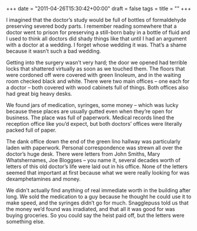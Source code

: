 +++
date = "2011-04-26T15:30:42+00:00"
draft = false
tags = 
title = ""
+++
<p class="MsoNormal"><span>I imagined that the doctor’s study would be full of bottles of formaldehyde preserving severed body parts. I remember reading somewhere that a doctor went to prison for preserving a still-born baby in a bottle of fluid and I used to think all doctors did shady things like that until I had an argument with a doctor at a wedding. I forget whose wedding it was. That’s a shame because it wasn’t such a bad wedding.</span></p>&#13;
<p class="MsoNormal"><span>Getting into the surgery wasn’t very hard; the door we opened had terrible locks that shattered virtually as soon as we touched them. The floors that were cordoned off were covered with green linoleum, and in the waiting room checked black and white. There were two main offices – one each for a doctor – both covered with wood cabinets full of things. Both offices also had great big heavy desks.</span></p>&#13;
<p class="MsoNormal"><span>We found jars of medication, syringes, some money – which was lucky because these places are usually gutted even when they’re open for business. The place was full of paperwork. Medical records lined the reception office like you’d expect, but both doctors’ offices were literally packed full of paper.</span></p>&#13;
<p class="MsoNormal"><span>The dank office down the end of the green lino hallway was particularly laden with paperwork. Personal correspondence was strewn all over the doctor’s huge desk. There were letters from John Smiths, Mary Whatshernames, Joe Bloggses – you name it, several decades worth of letters of this old doctor’s life were laid out in his office. None of the letters seemed that important at first because what we were really looking for was dexamphetamines and money.</span></p>&#13;
<p class="MsoNormal"><span>We </span>didn't<span> actually find anything of real immediate worth in the building after long. We sold the medication to a guy because he thought he could use it to make speed, and the syringes didn’t go for much. Snagglepuss told us that the money we’d found was irradiated, and that all it was good for was buying groceries. So you could say the heist paid off, but the letters were something else.</span></p>&#13;
 